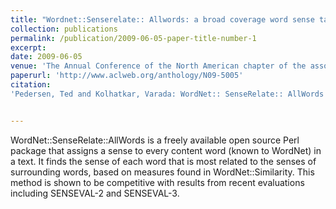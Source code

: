 ```yaml
---
title: "Wordnet::Senserelate:: Allwords: a broad coverage word sense tagger that maximizes semantic relatedness"
collection: publications
permalink: /publication/2009-06-05-paper-title-number-1
excerpt:
date: 2009-06-05
venue: 'The Annual Conference of the North American chapter of the association for computational linguistics'
paperurl: 'http://www.aclweb.org/anthology/N09-5005'
citation:
'Pedersen, Ted and Kolhatkar, Varada: WordNet:: SenseRelate:: AllWords - A Broad Coverage Word Sense Tagger that Maximizes Semantic Relatedness. In Proceedings of Human Language Technologies: The 2009 Annual Conference of the North American Chapter of the Association for Computational Linguistics, Companion Volume: Demonstration Session, pp. 17–20 (2009)'


---
```

WordNet::SenseRelate::AllWords is a freely available open source Perl package that assigns a sense to every content word (known to WordNet) in a text. It finds the sense of each word that is most related to the senses of surrounding words, based on measures found in WordNet::Similarity. This method is shown to be competitive with results from recent evaluations including SENSEVAL-2 and SENSEVAL-3.
